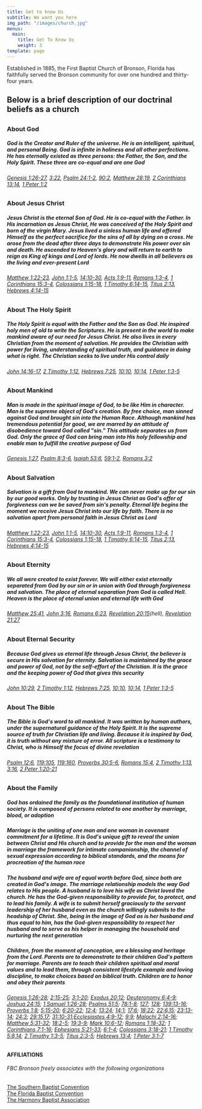 ```yaml
---
title: Get to know Us
subtitle: We want you here
img_path: "/images/church.jpg"
menus:
  main:
    title: Get To Know Us
    weight: 3
template: page
---
```


Established in 1885, the First Baptist Church of Bronson, Florida has faithfully served the Bronson community for over one hundred and thirty-four years.

## Below is a brief description of our doctrinal beliefs as a church

##

### About God

##### God is the Creator and Ruler of the universe. He is an intelligent, spiritual, and personal Being. God is infinite in holiness and all other perfections. He has eternally existed as three persons: the Father, the Son, and the Holy Spirit. These three are co-equal and are one God

###### [Genesis 1:26-27](http://www.biblegateway.com/passage/?search=Genesis+1%3A26-27&version=ESV&interface=print), [3:22](http://www.biblegateway.com/passage/?search=Genesis+3%3A22&version=ESV&interface=print), [Psalm 24:1-2](http://www.biblegateway.com/passage/?search=Psalm+24%3A1-2&version=ESV&interface=print), [90:2](http://www.biblegateway.com/passage/?search=Psalm+90%3A2&version=ESV&interface=print), [Matthew 28:19](http://www.biblegateway.com/passage/?search=Matthew+28%3A19&version=ESV&interface=print), [2 Corinthians 13:14](http://www.biblegateway.com/passage/?search=2+Corinthians+13%3A14&version=ESV&interface=print), [1 Peter 1:2](http://www.biblegateway.com/passage/?search=1+Peter+1%3A2&version=ESV&interface=print)

### About Jesus Christ

##### Jesus Christ is the eternal Son of God. He is co-equal with the Father. In His incarnation as Jesus Christ, He was conceived of the Holy Spirit and born of the virgin Mary. Jesus lived a sinless human life and offered Himself as the perfect sacrifice for the sins of all by dying on a cross. He arose from the dead after three days to demonstrate His power over sin and death. He ascended to Heaven's glory and will return to earth to reign as King of kings and Lord of lords. He now dwells in all believers as the living and ever-present Lord

###### [Matthew 1:22-23](http://www.biblegateway.com/passage/?search=Matthew+1%3A22-23&version=ESV&interface=print), [John 1:1-5](http://www.biblegateway.com/passage/?search=John+1%3A1-5&version=ESV&interface=print), [14:10-30](http://www.biblegateway.com/passage/?search=John+14%3A10-30&version=ESV&interface=print), [Acts 1:9-11](http://www.biblegateway.com/passage/?search=Acts+1%3A9-11&version=ESV&interface=print), [Romans 1:3-4](http://www.biblegateway.com/passage/?search=Romans+1%3A3-4&version=ESV&interface=print), [1 Corinthians 15:3-4](http://www.biblegateway.com/passage/?search=1+Corinthians+15%3A3-4&version=ESV&interface=print), [Colossians 1:15-18](http://www.biblegateway.com/passage/?search=Colossians+1%3A15-18&version=ESV&interface=print), [1 Timothy 6:14-15](http://www.biblegateway.com/passage/?search=1+Timothy+6%3A14-15&version=ESV&interface=print), [Titus 2:13](http://www.biblegateway.com/passage/?search=Titus+2%3A13&version=ESV&interface=print), [Hebrews 4:14-15](http://www.biblegateway.com/passage/?search=Hebrews+4%3A14-15&version=ESV&interface=print)

### About The Holy Spirit

##### The Holy Spirit is equal with the Father and the Son as God. He inspired holy men of old to write the Scriptures. He is present in the world to make mankind aware of our need for Jesus Christ. He also lives in every Christian from the moment of salvation. He provides the Christian with power for living, understanding of spiritual truth, and guidance in doing what is right. The Christian seeks to live under His control daily

###### [John 14:16-17](http://www.biblegateway.com/passage/?search=John+14%3A16-17&version=ESV&interface=print), [2 Timothy 1:12](http://www.biblegateway.com/passage/?search=2+Timothy+1%3A12&version=ESV&interface=print), [Hebrews 7:25](http://www.biblegateway.com/passage/?search=Hebrews+7%3A25&version=ESV&interface=print), [10:10](http://www.biblegateway.com/passage/?search=Hebrews+10%3A10&version=ESV&interface=print), [10:14](http://www.biblegateway.com/passage/?search=Hebrews+10%3A14&version=ESV&interface=print), [1 Peter 1:3-5](http://www.biblegateway.com/passage/?search=1+Peter+1%3A3-5&version=ESV&interface=print)

### About Mankind

##### Man is made in the spiritual image of God, to be like Him in character. Man is the supreme object of God's creation. By free choice, man sinned against God and brought sin into the Human Race. Although mankind has tremendous potential for good, we are marred by an attitude of disobedience toward God called "sin." This attitude separates us from God. Only the grace of God can bring man into His holy fellowship and enable man to fulfill the creative purpose of God

###### [Genesis 1:27](http://www.biblegateway.com/passage/?search=Genesis+1%3A27&version=ESV&interface=print), [Psalm 8:3-6](http://www.biblegateway.com/passage/?search=Psalm+8%3A3-6&version=ESV&interface=print), [Isaiah 53:6](http://www.biblegateway.com/passage/?search=Isaiah+53%3A6&version=ESV&interface=print), [59:1-2](http://www.biblegateway.com/passage/?search=Isaiah+59%3A1-2&version=ESV&interface=print), [Romans 3:2](http://www.biblegateway.com/passage/?search=Romans+3%3A2&version=ESV&interface=print)

### About Salvation

##### Salvation is a gift from God to mankind. We can never make up for our sin by our good works. Only by trusting in Jesus Christ as God's offer of forgiveness can we be saved from sin's penalty. Eternal life begins the moment we receive Jesus Christ into our life by faith. There is no salvation apart from personal faith in Jesus Christ as Lord

###### [Matthew 1:22-23](http://www.biblegateway.com/passage/?search=Matthew+1%3A22-23&version=ESV&interface=print), [John 1:1-5](http://www.biblegateway.com/passage/?search=John+1%3A1-5&version=ESV&interface=print), [14:10-30](http://www.biblegateway.com/passage/?search=John+14%3A10-30&version=ESV&interface=print), [Acts 1:9-11](http://www.biblegateway.com/passage/?search=Acts+1%3A9-11&version=ESV&interface=print), [Romans 1:3-4](http://www.biblegateway.com/passage/?search=Romans+1%3A3-4&version=ESV&interface=print), [1 Corinthians 15:3-4](http://www.biblegateway.com/passage/?search=1+Corinthians+15%3A3-4&version=ESV&interface=print), [Colossians 1:15-18](http://www.biblegateway.com/passage/?search=Colossians+1%3A15-18&version=ESV&interface=print), [1 Timothy 6:14-15](http://www.biblegateway.com/passage/?search=1+Timothy+6%3A14-15&version=ESV&interface=print), [Titus 2:13](http://www.biblegateway.com/passage/?search=Titus+2%3A13&version=ESV&interface=print), [Hebrews 4:14-15](http://www.biblegateway.com/passage/?search=Hebrews+4%3A14-15&version=ESV&interface=print)

### About Eternity

##### We all were created to exist forever. We will either exist eternally separated from God by our sin or in union with God through forgiveness and salvation. The place of eternal separation from God is called Hell. Heaven is the place of eternal union and eternal life with God

###### [Matthew 25:41](http://www.biblegateway.com/passage/?search=Matthew+25%3A41&version=ESV&interface=print), [John 3:16](http://www.biblegateway.com/passage/?search=John+3%3A16&version=ESV&interface=print), [Romans 6:23](http://www.biblegateway.com/passage/?search=Romans+6%3A23&version=ESV&interface=print), [Revelation 20:15](http://www.biblegateway.com/passage/?search=Revelation+20%3A15&version=ESV&interface=print)(hell), [Revelation 21:27](http://www.biblegateway.com/passage/?search=Revelation+21%3A27&version=ESV&interface=print)

### About Eternal Security

##### Because God gives us eternal life through Jesus Christ, the believer is secure in His salvation for eternity. Salvation is maintained by the grace and power of God, not by the self-effort of the Christian. It is the grace and the keeping power of God that gives this security

###### [John 10:29](http://www.biblegateway.com/passage/?search=John+10%3A29&version=ESV&interface=print), [2 Timothy 1:12](http://www.biblegateway.com/passage/?search=2+Timothy+1%3A12&version=ESV&interface=print), [Hebrews 7:25](http://www.biblegateway.com/passage/?search=Hebrews+7%3A25&version=ESV&interface=print), [10:10](http://www.biblegateway.com/passage/?search=Hebrews+10%3A10&version=ESV&interface=print), [10:14](http://www.biblegateway.com/passage/?search=Hebrews+10%3A14&version=ESV&interface=print), [1 Peter 1:3-5](http://www.biblegateway.com/passage/?search=1+Peter+1%3A3-5&version=ESV&interface=print)

### About The Bible

##### The Bible is God's word to all mankind. It was written by human authors, under the supernatural guidance of the Holy Spirit. It is the supreme source of truth for Christian life and living. Because it is inspired by God, it is truth without any mixture of error. All scripture is a testimony to Christ, who is Himself the focus of divine revelation

###### [Psalm 12:6](http://www.biblegateway.com/passage/?search=Psalm+12%3A6&version=ESV&interface=print), [119:105](http://www.biblegateway.com/passage/?search=Psalm+119%3A105&version=ESV&interface=print), [119:160](http://www.biblegateway.com/passage/?search=Psalm+119%3A160&version=ESV&interface=print), [Proverbs 30:5-6](http://www.biblegateway.com/passage/?search=Proverbs+30%3A5-6&version=ESV&interface=print), [Romans 15:4](http://www.biblegateway.com/passage/?search=Romans+15%3A4&version=ESV&interface=print), [2 Timothy 1:13](http://www.biblegateway.com/passage/?search=2+Timothy+1%3A13&version=ESV&interface=print), [3:16](http://www.biblegateway.com/passage/?search=2+Timothy+3%3A16&version=ESV&interface=print), [2 Peter 1:20-21](http://www.biblegateway.com/passage/?search=2+Peter+1%3A20-21&version=ESV&interface=print)

### About the Family

##### God has ordained the family as the foundational institution of human society. It is composed of persons related to one another by marriage, blood, or adoption

##### Marriage is the uniting of one man and one woman in covenant commitment for a lifetime. It is God's unique gift to reveal the union between Christ and His church and to provide for the man and the woman in marriage the framework for intimate companionship, the channel of sexual expression according to biblical standards, and the means for procreation of the human race

##### The husband and wife are of equal worth before God, since both are created in God's image. The marriage relationship models the way God relates to His people. A husband is to love his wife as Christ loved the church. He has the God-given responsibility to provide for, to protect, and to lead his family. A wife is to submit herself graciously to the servant leadership of her husband even as the church willingly submits to the headship of Christ. She, being in the image of God as is her husband and thus equal to him, has the God-given responsibility to respect her husband and to serve as his helper in managing the household and nurturing the next generation

##### Children, from the moment of conception, are a blessing and heritage from the Lord. Parents are to demonstrate to their children God's pattern for marriage. Parents are to teach their children spiritual and moral values and to lead them, through consistent lifestyle example and loving discipline, to make choices based on biblical truth. Children are to honor and obey their parents

###### [Genesis 1:26-28](https://www.biblegateway.com/passage/?search=GEN+1%3A26-28&version=ESV&interface=print); [2:15-25](https://www.biblegateway.com/passage/?search=genesis+2%3A15-25&version=ESV&interface=print); [3:1-20](https://www.biblegateway.com/passage/?search=genesis+3%3A1-20&version=ESV&interface=print); [Exodus 20:12](https://www.biblegateway.com/passage/?search=Exodus+20%3A12&version=ESV&interface=print); [Deuteronomy 6:4-9](https://www.biblegateway.com/passage/?search=Deuteronomy+6%3A4-9&version=ESV&interface=print); [Joshua 24:15](https://www.biblegateway.com/passage/?search=Joshua+24%3A15&version=ESV&interface=print); [1 Samuel 1:26-28](https://www.biblegateway.com/passage/?search=1+Samuel+1%3A26-28&version=ESV&interface=print); [Psalms 51:5](https://www.biblegateway.com/passage/?search=Psalms+51%3A5&version=ESV&interface=print); [78:1-8](https://www.biblegateway.com/passage/?search=Psalms+78%3A1-8&version=ESV&interface=print); [127](https://www.biblegateway.com/passage/?search=Psalms+127&version=ESV&interface=print); [128](https://www.biblegateway.com/passage/?search=Psalms+128&version=ESV&interface=print); [139:13-16](https://www.biblegateway.com/passage/?search=Psalms+139%3A13-16&version=ESV&interface=print); [Proverbs 1:8](https://www.biblegateway.com/passage/?search=Proverbs+1%3A8&version=ESV&interface=print); [5:15-20](https://www.biblegateway.com/passage/?search=Proverbs+5%3A15-20&version=ESV&interface=print); [6:20-22](https://www.biblegateway.com/passage/?search=Proverbs+6%3A20-22&version=ESV&interface=print); [12:4](https://www.biblegateway.com/passage/?search=Proverbs+12%3A4&version=ESV&interface=print); [13:24](https://www.biblegateway.com/passage/?search=Proverbs+13%3A24&version=ESV&interface=print); [14:1](https://www.biblegateway.com/passage/?search=Proverbs+14%3A1&version=ESV&interface=print); [17:6](https://www.biblegateway.com/passage/?search=Proverbs+17%3A6&version=ESV&interface=print); [18:22](https://www.biblegateway.com/passage/?search=Proverbs+18%3A22&version=ESV&interface=print); [22:6,15](https://www.biblegateway.com/passage/?search=Proverbs+22%3A6%2C15&version=ESV&interface=print); [23:13-14](https://www.biblegateway.com/passage/?search=Proverbs+23%3A13-14&version=ESV&interface=print); [24:3](https://www.biblegateway.com/passage/?search=Proverbs+24%3A3&version=ESV&interface=print); [29:15,17](https://www.biblegateway.com/passage/?search=Proverbs+29%3A15%2C17&version=ESV&interface=print); [31:10-31](https://www.biblegateway.com/passage/?search=Proverbs+31%3A10-31&version=ESV&interface=print);[Ecclesiastes 4:9-12](https://www.biblegateway.com/passage/?search=Ecclesiastes+4%3A9-12&version=ESV&interface=print); [9:9](https://www.biblegateway.com/passage/?search=Ecclesiastes+9%3A9&version=ESV&interface=print); [Malachi 2:14-16](https://www.biblegateway.com/passage/?search=Malachi+2%3A14-16&version=ESV&interface=print); [Matthew 5:31-32](https://www.biblegateway.com/passage/?search=Matthew+5%3A31-32&version=ESV&interface=print); [18:2-5](https://www.biblegateway.com/passage/?search=Matthew+18%3A2-5&version=ESV&interface=print); [19:3-9](https://www.biblegateway.com/passage/?search=Matthew+19%3A3-9&version=ESV&interface=print); [Mark 10:6-12](https://www.biblegateway.com/passage/?search=Mark+10%3A6-12&version=ESV&interface=print); [Romans 1:18-32](https://www.biblegateway.com/passage/?search=Romans+1%3A18-32&version=ESV&interface=print); [1 Corinthians 7:1-16](https://www.biblegateway.com/passage/?search=1+Corinthians+7%3A1-16&version=ESV&interface=print); [Ephesians 5:21-33](https://www.biblegateway.com/passage/?search=Ephesians+5%3A21-33&version=ESV&interface=print); [6:1-4](https://www.biblegateway.com/passage/?search=Ephesians+6%3A1-4&version=ESV&interface=print); [Colossians 3:18-21](https://www.biblegateway.com/passage/?search=Colossians+3%3A18-21&version=ESV&interface=print); [1 Timothy 5:8,14](https://www.biblegateway.com/passage/?search=1+Timothy+5%3A8%2C14&version=ESV&interface=print); [2 Timothy 1:3-5](https://www.biblegateway.com/passage/?search=2+Timothy+1%3A3-5&version=ESV&interface=print); [Titus 2:3-5](https://www.biblegateway.com/passage/?search=Titus+2%3A3-5&version=ESV&interface=print); [Hebrews 13:4](https://www.biblegateway.com/passage/?search=Hebrews+13%3A4&version=ESV&interface=print); [1 Peter 3:1-7](https://www.biblegateway.com/passage/?search=1+Peter3%3A1-7&version=ESV&interface=print)

#### AFFILIATIONS

###### FBC Bronson freely associates with the following organizations

[The Southern Baptist Convention](http://www.sbc.net/)  
[The Florida Baptist Convention](http://www.flbaptist.org/)  
[The Harmony Baptist Association](http://www.hbafl.org/)
